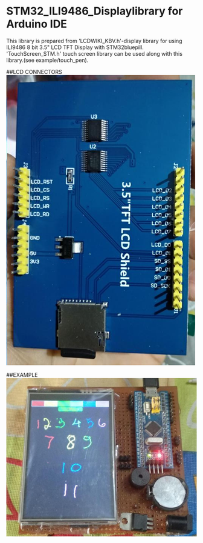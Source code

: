 # STM32_ILI9486_Displaylibrary for Arduino IDE
This library is prepared from 'LCDWIKI_KBV.h'-display library for using ILI9486 8 bit 3.5" LCD TFT Display with STM32bluepill. 'TouchScreen_STM.h' touch screen library can be used along with this library.(see example/touch_pen).

##LCD CONNECTORS
![Alt text](LCD_3.5.jpg?raw=true "Title" )

##EXAMPLE
![Alt text](photo_2020-04-19_17-45-51.jpg?raw=true "Title" )
